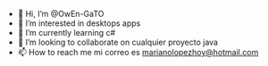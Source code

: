 - 👋 Hi, I’m @OwEn-GaTO
- 👀 I’m interested in desktops apps
- 🌱 I’m currently learning  c#
- 💞️ I’m looking to collaborate on  cualquier proyecto java
- 📫 How to reach me  mi correo es marianolopezhoy@hotmail.com


<!---
OwEn-GaTO/OwEn-GaTO is a ✨ special ✨ repository because its `README.md` (this file) appears on your GitHub profile.
You can click the Preview link to take a look at your changes.
--->
